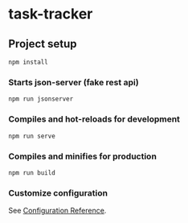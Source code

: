 # task-tracker

## Project setup

```
npm install
```

### Starts json-server (fake rest api)

```
npm run jsonserver
```

### Compiles and hot-reloads for development

```
npm run serve
```

### Compiles and minifies for production

```
npm run build
```

### Customize configuration

See [Configuration Reference](https://cli.vuejs.org/config/).
